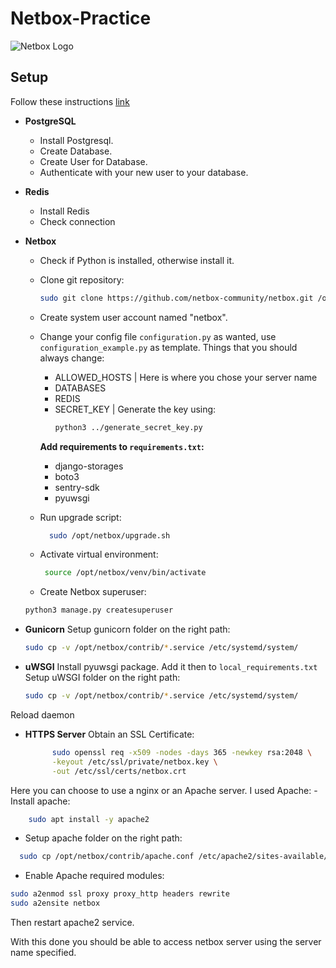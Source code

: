 # Netbox-Practice
![Netbox Logo](https://idroot.us/wp-content/uploads/2023/01/NetBox-logo.png)
## Setup
Follow these instructions [link](https://netboxlabs.com/docs/netbox/installation/)
- **PostgreSQL**
    - Install Postgresql.
    - Create Database.
    - Create User for Database.
    - Authenticate with your new user to your database.
- **Redis**
    - Install Redis
    - Check connection
- **Netbox**
    - Check if Python is installed, otherwise install it.
    - Clone git repository: 
        ```bash
      sudo git clone https://github.com/netbox-community/netbox.git /opt/netbox/
    - Create system user account named "netbox".
    - Change your config file `configuration.py` as wanted, use `configuration_example.py` as template.
        Things that you should always change:
        - ALLOWED_HOSTS | Here is where you chose your server name
        - DATABASES
        - REDIS
        - SECRET_KEY | Generate the key using:
          ```bash
          python3 ../generate_secret_key.py

        **Add requirements to ``requirements.txt``:**
        - django-storages
        - boto3
        - sentry-sdk
        - pyuwsgi
    - Run upgrade script:
      ```bash
        sudo /opt/netbox/upgrade.sh
    - Activate virtual environment:
      
      ```bash
       source /opt/netbox/venv/bin/activate
    - Create Netbox superuser:
 
     ```bash
    python3 manage.py createsuperuser
     
- **Gunicorn**
    Setup gunicorn folder on the right path:
  
    ```bash
    sudo cp -v /opt/netbox/contrib/*.service /etc/systemd/system/
- **uWSGI**
    Install pyuwsgi package.
    Add it then to ``local_requirements.txt``
    Setup uWSGI folder on the right path:
    ```bash
    sudo cp -v /opt/netbox/contrib/*.service /etc/systemd/system/
Reload daemon
- **HTTPS Server**
    Obtain an SSL Certificate:

  ```bash
        sudo openssl req -x509 -nodes -days 365 -newkey rsa:2048 \
        -keyout /etc/ssl/private/netbox.key \
        -out /etc/ssl/certs/netbox.crt
Here you can choose to use a nginx or an Apache server. I used Apache:
    - Install apache:
    
```bash
    sudo apt install -y apache2
````
- Setup apache folder on the right path:
```bash
  sudo cp /opt/netbox/contrib/apache.conf /etc/apache2/sites-available/netbox.conf
```
- Enable Apache required modules:

```bash
sudo a2enmod ssl proxy proxy_http headers rewrite
sudo a2ensite netbox
```
Then restart apache2 service.


With this done you should be able to access netbox server using the server name specified.

